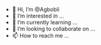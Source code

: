 - 👋 Hi, I’m @Agbobli
- 👀 I’m interested in ...
- 🌱 I’m currently learning ...
- 💞️ I’m looking to collaborate on ...
- 📫 How to reach me ...

<!---
Agbobli/Agbobli is a ✨ special ✨ repository because its `README.md` (this file) appears on your GitHub profile.
You can click the Preview link to take a look at your changes.
--->
